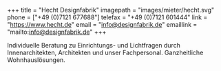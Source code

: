 +++
title = "Hecht Designfabrik"
imagepath = "images/mieter/hecht.svg"
phone = ["+49 (0)7121 677688"]
telefax = "+49 (0)7121 601444"
link = "https://www.hecht.de"
email = "info@designfabrik.de"
emaillink = "mailto:info@designfabrik.de"
+++

Individuelle Beratung zu Einrichtungs- und Lichtfragen durch Innenarchitekten, Architekten und unser Fachpersonal. Ganzheitliche Wohnhauslösungen.